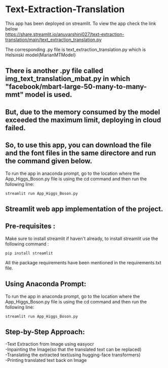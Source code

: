 # Text-Extraction-Translation

This app has been deployed on streamlit. To view the app check the link below <br>
https://share.streamlit.io/anuvarshini027/text-extraction-translation/main/text_extraction_translation.py

The corresponding .py file is text_extraction_translation.py which is Helsinski model(MarianMTModel)

## There is another .py file called img_text_translation_mbat.py in which "facebook/mbart-large-50-many-to-many-mmt" model is used. <br>
## But, due to the memory consumed by the model exceeded the maximum limit, deploying in cloud failed.<br>
## So, to use this app, you can download the file and the font files in the same directore and run the command given below.

To run the app in anaconda prompt, go to the location where the App_Higgs_Boson.py file is using the cd command and then run the following line:
```
streamlit run App_Higgs_Boson.py
```
## Streamlit web app implementation of the project. 

## Pre-requisites :

Make sure to install streamlit if haven't already, to install streamlit use the following command :

```
pip install streamlit
```
All the package requirements have been mentioned in the requirements.txt file. 

## Using Anaconda Prompt:

To run the app in anaconda prompt, go to the location where the App_Higgs_Boson.py file is using the cd command and then run the following line:

```
streamlit run App_Higgs_Boson.py
```
## Step-by-Step Approach:

 -Text Extraction from Image using easyocr<br>
 -Inpainting the Image(so that the translated text can be replaced)<br>
 -Translating the extracted text(using hugging-face transformers)<br>
 -Printing translated text back on Image <br>




